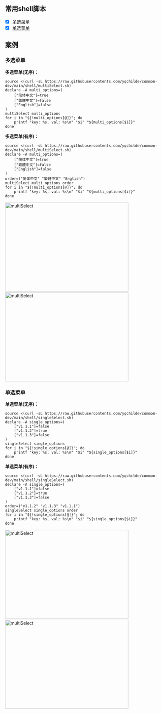 ## 常用shell脚本

- [x] [多选菜单](https://github.com/yqchilde/common-dev/blob/main/shell/multiSelect.sh)
- [x] [单选菜单](https://github.com/yqchilde/common-dev/blob/main/shell/singleSelect.sh)

## 案例

### 多选菜单

**多选菜单(无序)：**
```shell
source <(curl -sL https://raw.githubusercontents.com/yqchilde/common-dev/main/shell/multiSelect.sh)
declare -A multi_options=(
    ["简体中文"]=true
    ["繁體中文"]=false
    ["English"]=false
)
multiSelect multi_options
for i in "${!multi_options[@]}"; do
    printf "key: %s, val: %s\n" "$i" "${multi_options[$i]}"
done
```

**多选菜单(有序)：**
```shell
source <(curl -sL https://raw.githubusercontents.com/yqchilde/common-dev/main/shell/multiSelect.sh)
declare -A multi_options=(
    ["简体中文"]=true
    ["繁體中文"]=false
    ["English"]=false
)
order=("简体中文" "繁體中文" "English")
multiSelect multi_options order
for i in "${!multi_options[@]}"; do
    printf "key: %s, val: %s\n" "$i" "${multi_options[$i]}"
done
```

<img src="https://github.com/yqchilde/common-dev/blob/main/shell/tests/multiSelect.gif?raw=true" width="400" height="288" alt="multiSelect"/>&nbsp;&nbsp;&nbsp;&nbsp;&nbsp;<img src="https://github.com/yqchilde/common-dev/blob/main/shell/tests/multiSelect_order.gif?raw=true" width="400" height="288" alt="multiSelect"/>

### 单选菜单

**单选菜单(无序)：**
```shell
source <(curl -sL https://raw.githubusercontents.com/yqchilde/common-dev/main/shell/singleSelect.sh)
declare -A single_options=(
    ["v1.1.1"]=false
    ["v1.1.2"]=true
    ["v1.1.3"]=false
)
singleSelect single_options
for i in "${!single_options[@]}"; do
    printf "key: %s, val: %s\n" "$i" "${single_options[$i]}"
done
```

**单选菜单(有序)：**
```shell
source <(curl -sL https://raw.githubusercontents.com/yqchilde/common-dev/main/shell/singleSelect.sh)
declare -A single_options=(
    ["v1.1.1"]=false
    ["v1.1.2"]=true
    ["v1.1.3"]=false
)
order=("v1.1.2" "v1.1.3" "v1.1.1")
singleSelect single_options order
for i in "${!single_options[@]}"; do
    printf "key: %s, val: %s\n" "$i" "${single_options[$i]}"
done
```

<img src="https://github.com/yqchilde/common-dev/blob/main/shell/tests/singleSelect.gif?raw=true" width="400" height="288" alt="multiSelect"/>&nbsp;&nbsp;&nbsp;&nbsp;&nbsp;<img src="https://github.com/yqchilde/common-dev/blob/main/shell/tests/singleSelect_order.gif?raw=true" width="400" height="288" alt="multiSelect"/>

